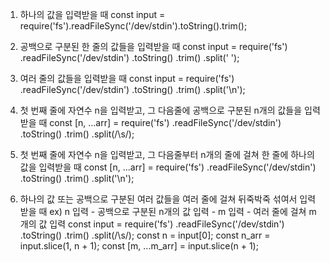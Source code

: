 1. 하나의 값을 입력받을 때
   const input = require('fs').readFileSync('/dev/stdin').toString().trim();

2. 공백으로 구분된 한 줄의 값들을 입력받을 때
   const input = require('fs')
   .readFileSync('/dev/stdin')
   .toString()
   .trim()
   .split(' ');

3. 여러 줄의 값들을 입력받을 때
   const input = require('fs')
   .readFileSync('/dev/stdin')
   .toString()
   .trim()
   .split('\n');

4. 첫 번째 줄에 자연수 n을 입력받고, 그 다음줄에 공백으로 구분된 n개의 값들을 입력받을 때
   const [n, ...arr] = require('fs')
   .readFileSync('/dev/stdin')
   .toString()
   .trim()
   .split(/\s/);

5. 첫 번째 줄에 자연수 n을 입력받고, 그 다음줄부터 n개의 줄에 걸쳐 한 줄에 하나의 값을 입력받을 때
   const [n, ...arr] = require('fs')
   .readFileSync('/dev/stdin')
   .toString()
   .trim()
   .split('\n');

6. 하나의 값 또는 공백으로 구분된 여러 값들을 여러 줄에 걸쳐 뒤죽박죽 섞여서 입력받을 때
   ex) n 입력 - 공백으로 구분된 n개의 값 입력 - m 입력 - 여러 줄에 걸쳐 m개의 값 입력
   const input = require('fs')
   .readFileSync('/dev/stdin')
   .toString()
   .trim()
   .split(/\s/);
   const n = input[0];
   const n_arr = input.slice(1, n + 1);
   const [m, ...m_arr] = input.slice(n + 1);
